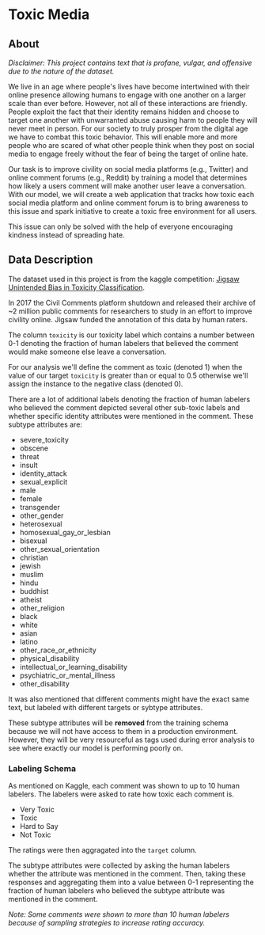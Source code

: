 # Toxic Media

## About

*Disclaimer: This project contains text that is profane, vulgar, and offensive due to the nature of the dataset.*

We live in an age where people's lives have become intertwined with their online presence allowing humans to engage with one another on a larger scale than ever before.  However, not all of these interactions are friendly.  People exploit the fact that their identity remains hidden and choose to target one another with unwarranted abuse causing harm to people they will never meet in person.  For our society to truly prosper from the digital age we have to combat this toxic behavior.  This will enable more and more people who are scared of what other people think when they post on social media to engage freely without the fear of being the target of online hate.  

Our task is to improve civility on social media platforms (e.g., Twitter) and online comment forums (e.g., Reddit) by training a model that determines how likely a users comment will make another user leave a conversation.  With our model, we will create a web application that tracks how toxic each social media platform and online comment forum is to bring awareness to this issue and spark initiative to create a toxic free environment for all users.  

This issue can only be solved with the help of everyone encouraging kindness instead of spreading hate.

## Data Description
The dataset used in this project is from the kaggle competition: [Jigsaw Unintended Bias in Toxicity Classification](https://www.kaggle.com/c/jigsaw-unintended-bias-in-toxicity-classification/data).

In 2017 the Civil Comments platform shutdown and released their archive of ~2 million public comments for researchers to study in an effort to improve civility online. Jigsaw funded the annotation of this data by human raters. 

The column `toxicity` is our toxicity label which contains a number between 0-1 denoting the fraction of human labelers that believed the comment would make someone else leave a conversation. 

For our analysis we'll define the comment as toxic (denoted 1) when the value of our target `toxicity` is greater than or equal to 0.5 otherwise we'll assign the instance to the negative class (denoted 0).

There are a lot of additional labels denoting the fraction of human labelers who believed the comment depicted several other sub-toxic labels and whether specific identity attributes were mentioned in the comment. These subtype attributes are:
* severe_toxicity
* obscene
* threat
* insult
* identity_attack
* sexual_explicit
* male
* female
* transgender
* other_gender
* heterosexual
* homosexual_gay_or_lesbian
* bisexual
* other_sexual_orientation
* christian
* jewish
* muslim
* hindu
* buddhist
* atheist
* other_religion
* black
* white
* asian
* latino
* other_race_or_ethnicity
* physical_disability
* intellectual_or_learning_disability
* psychiatric_or_mental_illness
* other_disability

It was also mentioned that different comments might have the exact same text, but labeled with different targets or sybtype attributes.

These subtype attributes will be **removed** from the training schema because we will not have access to them in a production environment.  However, they will be very resourceful as tags used during error analysis to see where exactly our model is performing poorly on.

### Labeling Schema
As mentioned on Kaggle, each comment was shown to up to 10 human labelers.  The labelers were asked to rate how toxic each comment is. 
* Very Toxic
* Toxic
* Hard to Say
* Not Toxic

The ratings were then aggragated into the `target` column.

The subtype attributes were collected by asking the human labelers whether the attribute was mentioned in the comment.  Then, taking these responses and aggregating them into a value between 0-1 representing the fraction of human labelers who believed the subtype attribute was mentioned in the comment.

*Note: Some comments were shown to more than 10 human labelers because of sampling strategies to increase rating accuracy.*